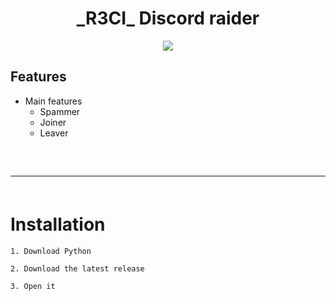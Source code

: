 <h1 align="center">
  _R3CI_ Discord raider
</h1>

<div align="center">
     <img  src="https://media.discordapp.net/attachments/1118198018362064926/1122835735209328660/attachment.gif ">
</div>

## Features
- Main features
  - Spammer
  - Joiner
  - Leaver
 
<hr  style="border-radius: 2%; margin-top: 60px; margin-bottom: 60px;"  noshade=""  size="20"  width="100%">
  
# Installation

```
1. Download Python
```

```
2. Download the latest release
```

```
3. Open it 
```
